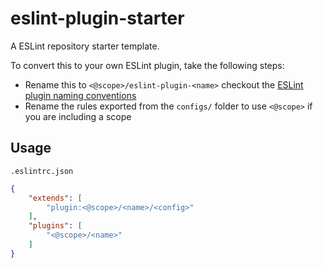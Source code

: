 # eslint-plugin-starter
A ESLint repository starter template.

To convert this to your own ESLint plugin, take the following steps:

- Rename this to `<@scope>/eslint-plugin-<name>` checkout the [ESLint plugin naming conventions](https://eslint.org/docs/latest/user-guide/configuring/plugins#naming-convention)
- Rename the rules exported from the `configs/` folder to use `<@scope>` if you are including a scope

## Usage

`.eslintrc.json`
```json
{
    "extends": [
        "plugin:<@scope>/<name>/<config>"
    ],
    "plugins": [
        "<@scope>/<name>"
    ]
}
```